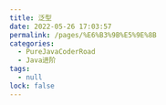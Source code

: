 ```yaml
---
title: 泛型
date: 2022-05-26 17:03:57
permalink: /pages/%E6%B3%9B%E5%9E%8B
categories: 
  - PureJavaCoderRoad
  - Java进阶
tags: 
  - null
lock: false
---
```

